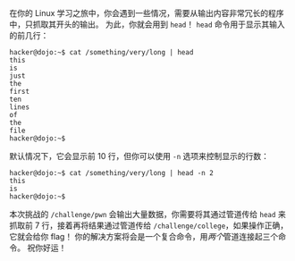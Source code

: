 在你的 Linux 学习之旅中，你会遇到一些情况，需要从输出内容非常冗长的程序中，只抓取其开头的输出。
为此，你就会用到 `head`！
`head` 命令用于显示其输入的前几行：

```console
hacker@dojo:~$ cat /something/very/long | head
this
is
just
the
first
ten
lines
of
the
file
hacker@dojo:~$
```

默认情况下，它会显示前 10 行，但你可以使用 `-n` 选项来控制显示的行数：

```console
hacker@dojo:~$ cat /something/very/long | head -n 2
this
is
hacker@dojo:~$
```

本次挑战的 `/challenge/pwn` 会输出大量数据，你需要将其通过管道传给 `head` 来抓取前 7 行，接着再将结果通过管道传给 `/challenge/college`，如果操作正确，它就会给你 flag！
你的解决方案将会是一个复合命令，用*两个*管道连接起三个命令。
祝你好运！

